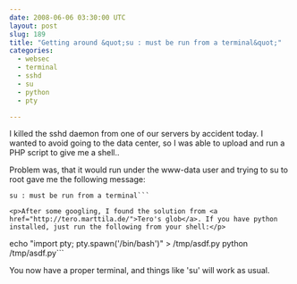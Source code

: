 ```yaml
---
date: 2008-06-06 03:30:00 UTC
layout: post
slug: 189
title: "Getting around &quot;su : must be run from a terminal&quot;"
categories:
  - websec
  - terminal
  - sshd
  - su
  - python
  - pty

---
```

<p>I killed the sshd daemon from one of our servers by accident today. I wanted to avoid going to the data center, so I was able to upload and run a PHP script to give me a shell..</p>

<p>Problem was, that it would run under the www-data user and trying to su to root gave me the following message:</p>

```
su : must be run from a terminal```

<p>After some googling, I found the solution from <a href="http://tero.marttila.de/">Tero's glob</a>. If you have python installed, just run the following from your shell:</p>

```
echo "import pty; pty.spawn('/bin/bash')" > /tmp/asdf.py
python /tmp/asdf.py```

<p>You now have a proper terminal, and things like 'su' will work as usual.</p>

